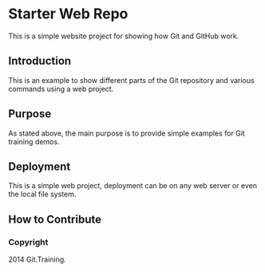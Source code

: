 # Starter Web Repo

This is a simple website project for showing how Git and GitHub work.

## Introduction

This is an example to show different parts of the Git repository and various commands using a web project. 

## Purpose

As stated above, the main purpose is to provide simple examples for Git training demos. 

## Deployment

This is a simple web project, deployment can be on any web server or even the local file system. 

## How to Contribute

### Copyright 
2014 Git.Training. 